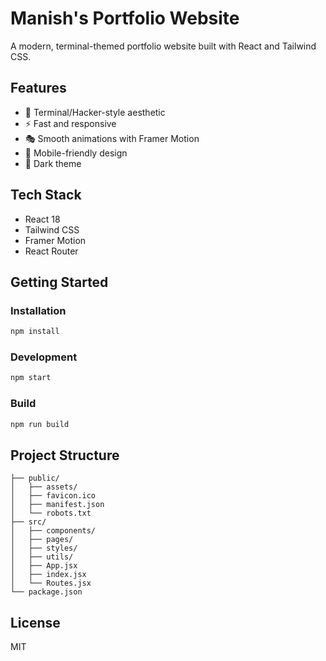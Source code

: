 # Manish's Portfolio Website

A modern, terminal-themed portfolio website built with React and Tailwind CSS.

## Features

- 🎨 Terminal/Hacker-style aesthetic
- ⚡ Fast and responsive
- 🎭 Smooth animations with Framer Motion
- 📱 Mobile-friendly design
- 🌙 Dark theme

## Tech Stack

- React 18
- Tailwind CSS
- Framer Motion
- React Router

## Getting Started

### Installation

```bash
npm install
```

### Development

```bash
npm start
```

### Build

```bash
npm run build
```

## Project Structure

```
├── public/
│   ├── assets/
│   ├── favicon.ico
│   ├── manifest.json
│   └── robots.txt
├── src/
│   ├── components/
│   ├── pages/
│   ├── styles/
│   ├── utils/
│   ├── App.jsx
│   ├── index.jsx
│   └── Routes.jsx
└── package.json
```

## License

MIT
